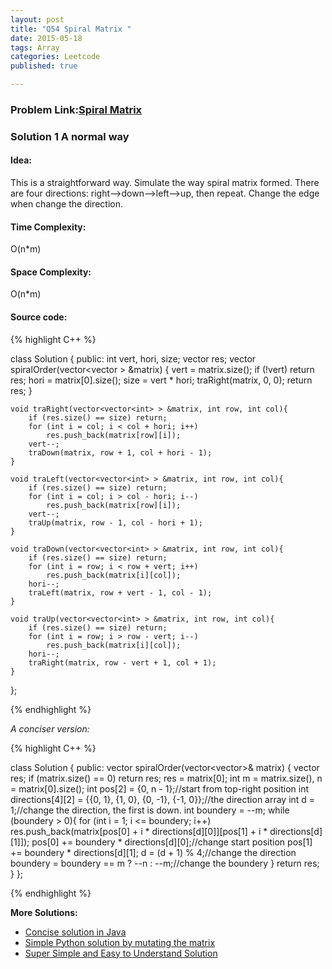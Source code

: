 ```yaml
---
layout: post
title: "Q54 Spiral Matrix "
date: 2015-05-18
tags: Array
categories: Leetcode
published: true

---
```

### Problem Link:[Spiral Matrix ](https://leetcode.com/problems/spiral-matrix/) 

### Solution 1 A normal way

#### Idea:

This is a straightforward way. Simulate the way spiral matrix formed. There are four directions: right-->down-->left-->up, then repeat. Change the edge when change the direction. 

#### Time Complexity:
O(n*m)

#### Space Complexity:
O(n*m)

#### Source code:
{% highlight C++ %}

class Solution {
public:
    int vert, hori, size;
    vector<int> res;
    vector<int> spiralOrder(vector<vector<int> > &matrix) {
        vert = matrix.size();
        if (!vert) return res;
        hori = matrix[0].size();
        size = vert * hori;
        traRight(matrix, 0, 0);
        return res;
    }
    
    void traRight(vector<vector<int> > &matrix, int row, int col){
        if (res.size() == size) return;
        for (int i = col; i < col + hori; i++)
            res.push_back(matrix[row][i]);
        vert--;
        traDown(matrix, row + 1, col + hori - 1);
    }
    
    void traLeft(vector<vector<int> > &matrix, int row, int col){
        if (res.size() == size) return;        
        for (int i = col; i > col - hori; i--)
            res.push_back(matrix[row][i]);
        vert--;
        traUp(matrix, row - 1, col - hori + 1);
    }
    
    void traDown(vector<vector<int> > &matrix, int row, int col){
        if (res.size() == size) return;        
        for (int i = row; i < row + vert; i++)
            res.push_back(matrix[i][col]);
        hori--;
        traLeft(matrix, row + vert - 1, col - 1);
    }
    
    void traUp(vector<vector<int> > &matrix, int row, int col){
        if (res.size() == size) return;
        for (int i = row; i > row - vert; i--)
            res.push_back(matrix[i][col]);
        hori--;
        traRight(matrix, row - vert + 1, col + 1);
    }
};


{% endhighlight %}


_A conciser version:_

{% highlight C++ %}

class Solution {
public:
    vector<int> spiralOrder(vector<vector<int>>& matrix) {
        vector<int> res;
        if (matrix.size() == 0) return res;
        res = matrix[0];
        int m = matrix.size(), n = matrix[0].size();
        int pos[2] = {0, n - 1};//start from top-right position
        int directions[4][2] = {{0, 1}, {1, 0}, {0, -1}, {-1, 0}};//the direction array
        int d = 1;//change the direction, the first is down.
        int boundery = --m;
        while (boundery > 0){
            for (int i = 1; i <= boundery; i++)
                res.push_back(matrix[pos[0] + i * directions[d][0]][pos[1] + i * directions[d][1]]);
            pos[0] += boundery * directions[d][0];//change start position
            pos[1] += boundery * directions[d][1];
            d = (d + 1) % 4;//change the direction
            boundery = boundery == m ? --n : --m;//change the boundery
        }
        return res;
    }
};

{% endhighlight %}

**More Solutions:**

* [Concise solution in Java](https://leetcode.com/discuss/13662/concise-solution-in-java)   
* [Simple Python solution by mutating the matrix](https://leetcode.com/discuss/17818/simple-python-solution-by-mutating-the-matrix)
* [Super Simple and Easy to Understand Solution](https://leetcode.com/discuss/12228/super-simple-and-easy-to-understand-solution)
